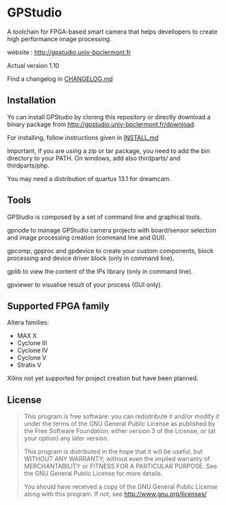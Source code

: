 # GPStudio

A toolchain for FPGA-based smart camera that helps devellopers to
create high performance image processing.

website : <http://gpstudio.univ-bpclermont.fr>

Actual version 1.10

Find a changelog in [CHANGELOG.md](CHANGELOG.md)

## Installation
Yo can install GPStudio by cloning this repository or directly download 
a binary package from <http://gpstudio.univ-bpclermont.fr/download>.

For installing, follow instructions given in [INSTALL.md](INSTALL.md)

Important, if you are using a zip or tar package, you need to add the
bin directory to your PATH. On windows, add also thirdparts/ and 
thirdparts/php.

You may need a distribution of quartus 13.1 for dreamcam.

## Tools
GPStudio is composed by a set of command line and graphical tools.

gpnode to manage GPStudio camera projects with board/sensor selection
and image processing creation (command line and GUI).

gpcomp, gpproc and gpdevice to create your custom components, block
processing and device driver block (only in command line).

gplib to view the content of the IPs library (only in command line).

gpviewer to visualise result of your process (GUI only).

## Supported FPGA family

Altera families:

* MAX X
* Cyclone III
* Cyclone IV
* Cyclone V
* Stratix V

Xilinx not yet supported for project creation but have been planned.

## License
> This program is free software: you can redistribute it and/or modify
> it under the terms of the GNU General Public License as published by
> the Free Software Foundation, either version 3 of the License, or
> (at your option) any later version.
> 
> This program is distributed in the hope that it will be useful,
> but WITHOUT ANY WARRANTY; without even the implied warranty of
> MERCHANTABILITY or FITNESS FOR A PARTICULAR PURPOSE.  See the
> GNU General Public License for more details.
> 
> You should have received a copy of the GNU General Public License
> along with this program.  If not, see <http://www.gnu.org/licenses/>
